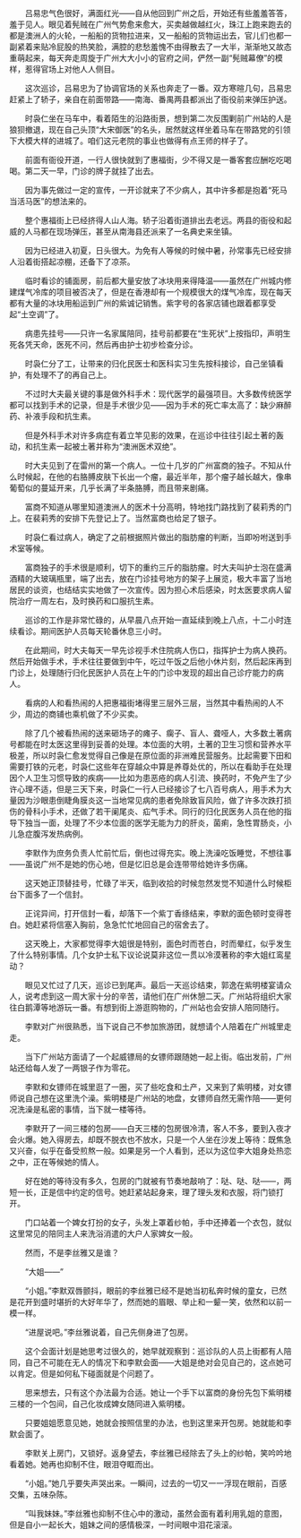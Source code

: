 　　吕易忠气色很好，满面红光——自从他回到广州之后，开始还有些羞羞答答，羞于见人。眼见着髡贼在广州气势愈来愈大，买卖越做越红火，珠江上跑来跑去的都是澳洲人的火轮，一船船的货物拉进来，又一船船的货物运出去，官儿们也都一副紧着来贴冷屁股的热笑脸，满腔的悲愁羞愧不由得散去了一大半，渐渐地又故态重萌起来，每天奔走周旋于广州大大小小的官府之间，俨然一副“髡贼幕僚”的模样，惹得官场上对他人人侧目。

　　这次巡诊，吕易忠为了协调官场的关系也奔走了一番。双方寒暄几句，吕易忠赶紧上了轿子，亲自在前面带路——南海、番禺两县都派出了衙役前来弹压护送。

　　时袅仁坐在马车中，看着陌生的沿路街景，想到第二次反围剿前广州站的人是狼狈撤退，现在自己头顶“大宋御医”的名头，居然就这样坐着马车在带路党的引领下大模大样的进城了。咱们这元老院的事业也做得有点王师的样子了。

　　前面有衙役开道，一行人很快就到了惠福街，少不得又是一番客套应酬吃吃喝喝。第二天一早，门诊的牌子就挂了出去。

　　因为事先做过一定的宣传，一开诊就来了不少病人，其中许多都是抱着“死马当活马医”的想法来的。

　　整个惠福街上已经挤得人山人海。轿子沿着街道排出去老远。两县的衙役和起威的人马都在现场弹压，甚至从南海县还派来了一名典史来坐镇。

　　因为已经进入初夏，日头很大。为免有人等候的时候中暑，孙常事先已经安排人沿着街搭起凉棚，还备下了凉茶。

　　临时看诊的铺面房，前后都大量安放了冰块用来得降温——虽然在广州城内修建煤气冷库的项目被否决了，但是在香港却有一个规模很大的煤气冷库，现在每天都有大量的冰块用船运到广州的紫诚记销售。紫字号的各家店铺也跟着都享受起“土空调”了。

　　病患先挂号——只许一名家属陪同，挂号前都要在“生死状”上按指印，声明生死各凭天命，医死不问，然后再由护士初步检查分诊。

　　时袅仁分了工，让带来的归化民医士和医科实习生先按科接诊，自己坐镇看护，有处理不了的再自己上。

　　不过时大夫最关键的事是做外科手术：现代医学的最强项目。大多数传统医学都可以找到手术的记录，但是手术很少见——因为手术的死亡率太高了：缺少麻醉药、补液手段和抗生素。

　　但是外科手术对许多病症有着立竿见影的效果，在巡诊中往往引起土著的轰动，和抗生素一起被土著并称为“澳洲医术双绝”。

　　时大夫见到了在雷州的第一个病人。一位十几岁的广州富商的独子。不知从什么时候起，在他的右胳膊皮肤下长出一个瘤，最近半年，那个瘤子越长越大，像串葡萄似的蔓延开来，几乎长满了半条胳膊，而且带来剧痛。

　　富商不知道从哪里知道澳洲人的医术十分高明，特地找门路找到了裴莉秀的门上。在裴莉秀的安排下先登记上了。当然富商也给足了银子。

　　时袅仁看过病人，确定了之前根据照片做出的脂肪瘤的判断，当即吩咐送到手术室等候。

　　富商独子的手术很是顺利，切下的重约三斤的脂肪瘤。时大夫叫护士泡在盛满酒精的大玻璃瓶里，端了出去，放在门诊挂号地方的架子上展览，极大丰富了当地居民的谈资，也结结实实地做了一次宣传。因为担心术后感染，时太医要求病人留院治疗一周左右，及时换药和口服抗生素。

　　巡诊的工作是非常忙碌的，从早晨八点开始一直延续到晚上八点，十二小时连续看诊。期间医护人员每天轮番休息三小时。

　　在此期间，时大夫每天一早先诊视手术住院病人伤口，指挥护士为病人换药。然后开始做手术，手术往往要做到中午，吃过午饭之后他小休片刻，然后起床再到门诊上，处理随行归化民医护人员在上午的门诊中发现的超出自己诊疗能力的病人。

　　看病的人和看热闹的人把惠福街堵得里三层外三层，当然其中看热闹的人不少，周边的商铺也乘机做了不少买卖。

　　除了几个被看热闹的送来砸场子的瘫子、瘸子、盲人、聋哑人，大多数土著病号都能在时太医这里得到妥善的处理。本位面的大明，土著的卫生习惯和营养水平极差，所以时袅仁愈发觉得自己像是在原位面的非洲难民营服务。比起需要下田和需要打铁的元老，时袅仁这些年在穿越众中算是养尊处优的，所以在看助手在处理因个人卫生习惯导致的疾病——比如为患恶疮的病人引流、换药时，不免产生了少许心理不适，但是三天下来，时袅仁一行人已经接诊了七八百号病人，用手术为大量因为沙眼患倒睫角膜炎这一当地常见病的患者免除致盲风险，做了许多次跌打损伤的骨科小手术，还做了若干阑尾炎、疝气手术。同行的归化民医务人员在他的指导下独当一面，处理了不少本位面的医学无能为力的肝炎，菌痢，急性胃肠炎，小儿急症腹泻发热病例。

　　李默作为庶务负责人忙前忙后，倒也过得充实。晚上洗澡吃饭睡觉，不想往事——虽说广州不是她的伤心地，但是忆旧总是会连带带给她许多伤痛。

　　这天她正顶替挂号，忙碌了半天，临到收拾的时候忽然发觉不知道什么时候柜台下面多了一个信封。

　　正诧异间，打开信封一看，却落下一个紫丁香绦结来，李默的面色顿时变得苍白。她赶紧将信塞入胸前，急急忙忙地回自己的宿舍去了。

　　这天晚上，大家都觉得李大姐很是特别，面色时而苍白，时而晕红，似乎发生了什么特别事情。几个女护士私下议论说莫非这位一贯以冷漠著称的李大姐红鸾星动？

　　眼见又忙过了几天，巡诊已到尾声。最后一天巡诊结束，郭逸在紫明楼宴请众人，说考虑到这一周大家十分的辛苦，请他们在广州休憩二天。广州站将组织大家往白鹅潭等地游玩一番。有想到街上游逛购物的，广州站也会安排人陪同随行。

　　李默对广州很熟悉，当下说自己不参加旅游团，就想请个人陪着在广州城里走走。

　　当下广州站方面请了一个起威镖局的女镖师跟随她一起上街。临出发前，广州站还给每人发了一两银子作为零花。

　　李默和女镖师在城里逛了一圈，买了些吃食和土产，又来到了紫明楼，对女镖师说自己想在这里洗个澡。紫明楼是广州站的地盘，女镖师自然无需作陪——更何况洗澡是私密的事情，当下就一楼等待。

　　李默开了一间三楼的包房——白天三楼的包房很冷清，客人不多，要到入夜才会火爆。她入得房去，却既不脱衣也不放水，只是一个人坐在沙发上等待：既焦急又兴奋，似乎在备受煎熬一般。如果是另一个人看到，还以为这位李大姐身处热恋之中，正在等候她的情人。

　　好在她的等待没有多久，包房的门就被有节奏地敲响了：哒、哒、哒——，两短一长，正是信中约定的信号。她赶紧站起身来，理了理头发和衣服，将门锁打开。

　　门口站着一个婢女打扮的女子，头发上罩着纱帕，手中还捧着一个衣包，就似这里常见的陪同主人来洗浴消遣的大户人家婢女一般。

　　然而，不是李丝雅又是谁？

　　“大姐——”

　　“小姐。”李默双唇颤抖，眼前的李丝雅已经不是她当初私奔时候的童女，已然是花开到盛时堪折的大好年华了，然而她的眉眼、举止和一颦一笑，依然和以前一模一样。

　　“进屋说吧。”李丝雅说着，自己先侧身进了包房。

　　这个会面计划是她思考过很久的，她早就观察到：巡诊队的人员上街都有人陪同，自己不可能在无人的情况下和李默会面——大姐是绝对会见自己的，这点她可以肯定。但是如何私下碰面就是个问题了。

　　思来想去，只有这个办法最为合适。她让一个手下以富商的身份先包下紫明楼三楼的一个包间，自己化妆成婢女随同进入紫明楼。

　　只要姐姐愿意见她，她就会按照信里的办法，也到这里来开包房。她就能和李默会面了。

　　李默关上房门，又锁好。返身望去，李丝雅已经除去了头上的纱帕，笑吟吟地看着她。她再也抑制不住，眼泪夺眶而出。

　　“小姐。”她几乎要失声哭出来。一瞬间，过去的一切又一一浮现在眼前，百感交集，五味杂陈。

　　“叫我妹妹。”李丝雅也抑制不住心中的激动，虽然会面有着利用乳姐的意图，但是自小一起长大，姐妹之间的感情极深，一时间眼中泪花滚滚。
